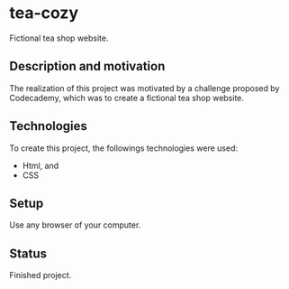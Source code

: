 # tea-cozy

Fictional tea shop website.

## Description and motivation

The realization of this project was motivated by a challenge proposed by Codecademy, which was to create a fictional tea shop website.

## Technologies

To create this project, the followings technologies were used:

- Html, and
- CSS

## Setup

Use any browser of your computer.

## Status

Finished project.